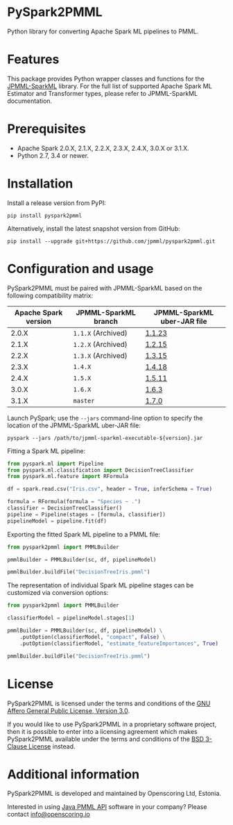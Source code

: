 PySpark2PMML
============

Python library for converting Apache Spark ML pipelines to PMML.

# Features #

This package provides Python wrapper classes and functions for the [JPMML-SparkML](https://github.com/jpmml/jpmml-sparkml) library. For the full list of supported Apache Spark ML Estimator and Transformer types, please refer to JPMML-SparkML documentation.

# Prerequisites #

* Apache Spark 2.0.X, 2.1.X, 2.2.X, 2.3.X, 2.4.X, 3.0.X or 3.1.X.
* Python 2.7, 3.4 or newer.

# Installation #

Install a release version from PyPI:

```
pip install pyspark2pmml
```

Alternatively, install the latest snapshot version from GitHub:

```
pip install --upgrade git+https://github.com/jpmml/pyspark2pmml.git
```

# Configuration and usage #

PySpark2PMML must be paired with JPMML-SparkML based on the following compatibility matrix:

| Apache Spark version | JPMML-SparkML branch | JPMML-SparkML uber-JAR file |
|----------------------|----------------------|-----------------------------|
| 2.0.X | `1.1.X` (Archived) | [1.1.23](https://github.com/jpmml/jpmml-sparkml/releases/download/1.1.23/jpmml-sparkml-executable-1.1.23.jar) |
| 2.1.X | `1.2.X` (Archived) | [1.2.15](https://github.com/jpmml/jpmml-sparkml/releases/download/1.2.15/jpmml-sparkml-executable-1.2.15.jar) |
| 2.2.X | `1.3.X` (Archived) | [1.3.15](https://github.com/jpmml/jpmml-sparkml/releases/download/1.3.15/jpmml-sparkml-executable-1.3.15.jar) |
| 2.3.X | `1.4.X` | [1.4.18](https://github.com/jpmml/jpmml-sparkml/releases/download/1.4.18/jpmml-sparkml-executable-1.4.18.jar) |
| 2.4.X | `1.5.X` | [1.5.11](https://github.com/jpmml/jpmml-sparkml/releases/download/1.5.11/jpmml-sparkml-executable-1.5.11.jar) |
| 3.0.X | `1.6.X` | [1.6.3](https://github.com/jpmml/jpmml-sparkml/releases/download/1.6.3/jpmml-sparkml-executable-1.6.3.jar) |
| 3.1.X | `master` | [1.7.0](https://github.com/jpmml/jpmml-sparkml/releases/download/1.7.0/jpmml-sparkml-executable-1.7.0.jar) |

Launch PySpark; use the `--jars` command-line option to specify the location of the JPMML-SparkML uber-JAR file:
```
pyspark --jars /path/to/jpmml-sparkml-executable-${version}.jar
```

Fitting a Spark ML pipeline:

```python
from pyspark.ml import Pipeline
from pyspark.ml.classification import DecisionTreeClassifier
from pyspark.ml.feature import RFormula

df = spark.read.csv("Iris.csv", header = True, inferSchema = True)

formula = RFormula(formula = "Species ~ .")
classifier = DecisionTreeClassifier()
pipeline = Pipeline(stages = [formula, classifier])
pipelineModel = pipeline.fit(df)
```

Exporting the fitted Spark ML pipeline to a PMML file:

```python
from pyspark2pmml import PMMLBuilder

pmmlBuilder = PMMLBuilder(sc, df, pipelineModel)

pmmlBuilder.buildFile("DecisionTreeIris.pmml")
```

The representation of individual Spark ML pipeline stages can be customized via conversion options:

```python
from pyspark2pmml import PMMLBuilder

classifierModel = pipelineModel.stages[1]

pmmlBuilder = PMMLBuilder(sc, df, pipelineModel) \
	.putOption(classifierModel, "compact", False) \
	.putOption(classifierModel, "estimate_featureImportances", True)

pmmlBuilder.buildFile("DecisionTreeIris.pmml")
```

# License #

PySpark2PMML is licensed under the terms and conditions of the [GNU Affero General Public License, Version 3.0](https://www.gnu.org/licenses/agpl-3.0.html).

If you would like to use PySpark2PMML in a proprietary software project, then it is possible to enter into a licensing agreement which makes PySpark2PMML available under the terms and conditions of the [BSD 3-Clause License](https://opensource.org/licenses/BSD-3-Clause) instead.

# Additional information #

PySpark2PMML is developed and maintained by Openscoring Ltd, Estonia.

Interested in using [Java PMML API](https://github.com/jpmml) software in your company? Please contact [info@openscoring.io](mailto:info@openscoring.io)
